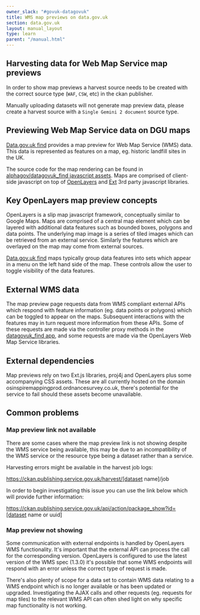 ```yaml
---
owner_slack: "#govuk-datagovuk"
title: WMS map previews on data.gov.uk
section: data.gov.uk
layout: manual_layout
type: learn
parent: "/manual.html"
---
```


## Harvesting data for Web Map Service map previews

In order to show map previews a harvest source needs to be created with the correct source type (`WAF`, `CSW`, etc) in the ckan publisher.

Manually uploading datasets will not generate map preview data, please create a harvest source with a `Single Gemini 2 document` source type.

## Previewing Web Map Service data on DGU maps

[Data.gov.uk find](https://data.gov.uk/search?q=&filters%5Bpublisher%5D=&filters%5Btopic%5D=&filters%5Bformat%5D=WMS&sort=best) provides a map preview for Web Map Service (WMS) data. This data is represented as features on a map, eg. historic landfill sites in the UK.

The source code for the map rendering can be found in [alphagov/datagovuk_find javascript assets](https://github.com/alphagov/datagovuk_find/tree/main/app/assets/javascripts/map-preview). Maps are comprised of client-side javascript on top of [OpenLayers](https://openlayers.org/) and [Ext](https://www.sencha.com/extjs-for-open-source/) 3rd party javascript libraries.

## Key OpenLayers map preview concepts

OpenLayers is a slip map javascript framework, conceptually similar to Google Maps.
Maps are comprised of a central map element which can be layered with additional data features such as bounded boxes, polygons and data points.
The underlying map image is a series of tiled images which can be retrieved from an external service.
Similarly the features which are overlayed on the map may come from external sources.

[Data.gov.uk find](https://data.gov.uk/search?q=&filters%5Bpublisher%5D=&filters%5Btopic%5D=&filters%5Bformat%5D=WMS&sort=best) maps typically group data features into sets which appear in a menu on the left hand side of the map. These controls allow the user to toggle visibility of the data features.

## External WMS data

The map preview page requests data from WMS compliant external APIs which respond with feature information (eg. data points or polygons) which can be toggled to appear on the maps. Subsequent interactions with the features may in turn request more information from these APIs.
Some of these requests are made via the controller proxy methods in the [datagovuk_find app](https://github.com/alphagov/datagovuk_find), and some requests are made via the OpenLayers Web Map Service libraries.

## External dependencies

Map previews rely on two Ext.js libraries, proj4j and OpenLayers plus some accompanying CSS assets. These are all currently hosted on the domain osinspiremappingprod.ordnancesurvey.co.uk, there's potential for the service to fail should these assets become unavailable.

## Common problems

### Map preview link not available

There are some cases where the map preview link is not showing despite the WMS service being available, this may be due to an incompatibility of the WMS service or the resource type being a dataset rather than a service.

Harvesting errors might be available in the harvest job logs:

https://ckan.publishing.service.gov.uk/harvest/[dataset name]/job

In order to begin investigating this issue you can use the link below which will provide further information:

https://ckan.publishing.service.gov.uk/api/action/package_show?id=[dataset name or uuid]

### Map preview not showing

Some communication with external endpoints is handled by OpenLayers WMS functionality. It's important that the external API can process the call for the corresponding version. OpenLayers is configured to use the latest version of the WMS spec (1.3.0) it's possible that some WMS endpoints will respond with an error unless the correct type of request is made.

There's also plenty of scope for a data set to contain WMS data relating to a WMS endpoint which is no longer available or has been updated or upgraded. Investigating the AJAX calls and other requests (eg. requests for map tiles) to the relevant WMS API can often shed light on why specific map functionality is not working.
